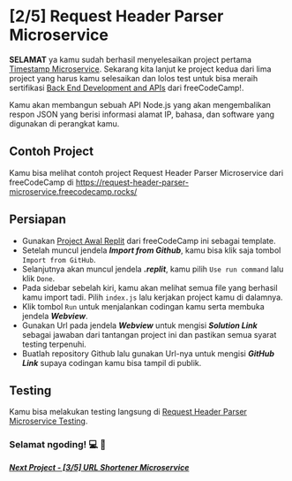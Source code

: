 # [2/5] Request Header Parser Microservice

**SELAMAT** ya kamu sudah berhasil menyelesaikan project pertama [Timestamp Microservice](https://github.com/dipintoo/freeCodeCamp_Timestamp). Sekarang kita lanjut ke project kedua dari lima project yang harus kamu selesaikan dan lolos test untuk bisa meraih sertifikasi [Back End Development and APIs](https://www.freecodecamp.org/learn/back-end-development-and-apis/) dari freeCodeCamp!.  

Kamu akan membangun sebuah API Node.js yang akan mengembalikan respon JSON yang berisi informasi alamat IP, bahasa, dan software yang digunakan di perangkat kamu.

## Contoh Project

Kamu bisa melihat contoh project Request Header Parser Microservice dari freeCodeCamp di https://request-header-parser-microservice.freecodecamp.rocks/

## Persiapan

- Gunakan [Project Awal Replit](https://replit.com/github/freeCodeCamp/boilerplate-project-headerparser) dari freeCodeCamp ini sebagai template.
- Setelah muncul jendela ***Import from Github***, kamu bisa klik saja tombol `Import from GitHub`.
- Selanjutnya akan muncul jendela ***.replit***, kamu pilih `Use run command` lalu klik `Done`.
- Pada sidebar sebelah kiri, kamu akan melihat semua file yang berhasil kamu import tadi. Pilih `index.js` lalu kerjakan project kamu di dalamnya.
- Klik tombol `Run` untuk menjalankan codingan kamu serta membuka jendela ***Webview***.
- Gunakan Url pada jendela ***Webview*** untuk mengisi ***Solution Link*** sebagai jawaban dari tantangan project ini dan pastikan semua syarat testing terpenuhi.
- Buatlah repository Github lalu gunakan Url-nya untuk mengisi ***GitHub Link*** supaya codingan kamu bisa tampil di publik.

## Testing

Kamu bisa melakukan testing langsung di [Request Header Parser Microservice Testing](https://www.freecodecamp.org/learn/back-end-development-and-apis/back-end-development-and-apis-projects/request-header-parser-microservice).  


### Selamat ngoding! 💻 🧠  


[***Next Project - [3/5] URL Shortener Microservice***](https://github.com/dipintoo/freeCodeCamp_Url-Shortner)
